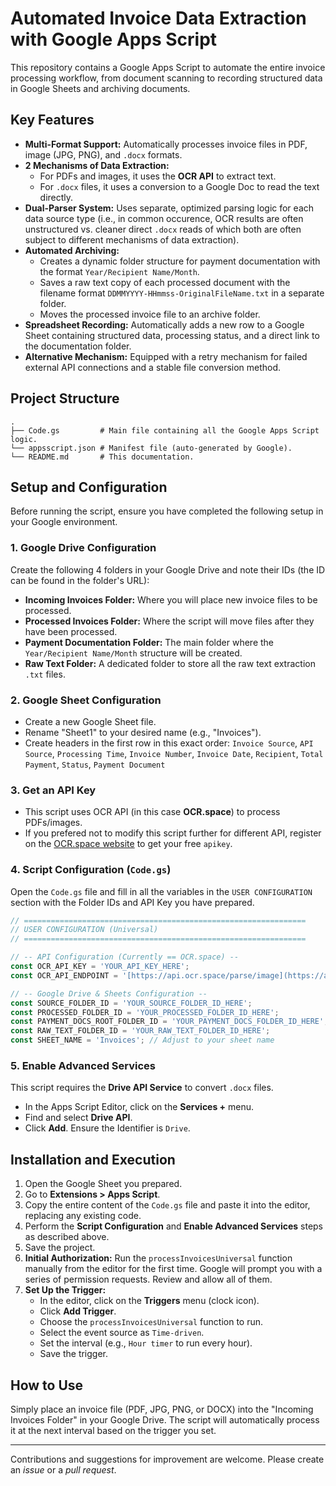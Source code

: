 # Automated Invoice Data Extraction with Google Apps Script

This repository contains a Google Apps Script to automate the entire invoice processing workflow, from document scanning to recording structured data in Google Sheets and archiving documents.

## Key Features

- **Multi-Format Support:** Automatically processes invoice files in PDF, image (JPG, PNG), and `.docx` formats.
- **2 Mechanisms of Data Extraction:**
    - For PDFs and images, it uses the **OCR API** to extract text.
    - For `.docx` files, it uses a conversion to a Google Doc to read the text directly.
- **Dual-Parser System:** Uses separate, optimized parsing logic for each data source type (i.e., in common occurence, OCR results are often unstructured vs. cleaner direct `.docx` reads of which both are often subject to different mechanisms of data extraction).
- **Automated Archiving:**
    - Creates a dynamic folder structure for payment documentation with the format `Year/Recipient Name/Month`.
    - Saves a raw text copy of each processed document with the filename format `DDMMYYYY-HHmmss-OriginalFileName.txt` in a separate folder.
    - Moves the processed invoice file to an archive folder.
- **Spreadsheet Recording:** Automatically adds a new row to a Google Sheet containing structured data, processing status, and a direct link to the documentation folder.
- **Alternative Mechanism:** Equipped with a retry mechanism for failed external API connections and a stable file conversion method.

## Project Structure

```
.
├── Code.gs         # Main file containing all the Google Apps Script logic.
└── appsscript.json # Manifest file (auto-generated by Google).
└── README.md       # This documentation.
```

## Setup and Configuration

Before running the script, ensure you have completed the following setup in your Google environment.

### 1. Google Drive Configuration
Create the following 4 folders in your Google Drive and note their IDs (the ID can be found in the folder's URL):
- **Incoming Invoices Folder:** Where you will place new invoice files to be processed.
- **Processed Invoices Folder:** Where the script will move files after they have been processed.
- **Payment Documentation Folder:** The main folder where the `Year/Recipient Name/Month` structure will be created.
- **Raw Text Folder:** A dedicated folder to store all the raw text extraction `.txt` files.

### 2. Google Sheet Configuration
- Create a new Google Sheet file.
- Rename "Sheet1" to your desired name (e.g., "Invoices").
- Create headers in the first row in this exact order:
  `Invoice Source`, `API Source`, `Processing Time`, `Invoice Number`, `Invoice Date`, `Recipient`, `Total Payment`, `Status`, `Payment Document`

### 3. Get an API Key
- This script uses OCR API (in this case **OCR.space**) to process PDFs/images.
- If you prefered not to modify this script further for different API, register on the [OCR.space website](https://ocr.space/ocrapi/free) to get your free `apikey`.

### 4. Script Configuration (`Code.gs`)
Open the `Code.gs` file and fill in all the variables in the `USER CONFIGURATION` section with the Folder IDs and API Key you have prepared.

```javascript
// ===============================================================
// USER CONFIGURATION (Universal)
// ===============================================================

// -- API Configuration (Currently == OCR.space) --
const OCR_API_KEY = 'YOUR_API_KEY_HERE'; 
const OCR_API_ENDPOINT = '[https://api.ocr.space/parse/image](https://api.ocr.space/parse/image)';

// -- Google Drive & Sheets Configuration --
const SOURCE_FOLDER_ID = 'YOUR_SOURCE_FOLDER_ID_HERE';
const PROCESSED_FOLDER_ID = 'YOUR_PROCESSED_FOLDER_ID_HERE';
const PAYMENT_DOCS_ROOT_FOLDER_ID = 'YOUR_PAYMENT_DOCS_FOLDER_ID_HERE';
const RAW_TEXT_FOLDER_ID = 'YOUR_RAW_TEXT_FOLDER_ID_HERE';
const SHEET_NAME = 'Invoices'; // Adjust to your sheet name
```

### 5. Enable Advanced Services
This script requires the **Drive API Service** to convert `.docx` files.
- In the Apps Script Editor, click on the **Services +** menu.
- Find and select **Drive API**.
- Click **Add**. Ensure the Identifier is `Drive`.

## Installation and Execution

1.  Open the Google Sheet you prepared.
2.  Go to **Extensions > Apps Script**.
3.  Copy the entire content of the `Code.gs` file and paste it into the editor, replacing any existing code.
4.  Perform the **Script Configuration** and **Enable Advanced Services** steps as described above.
5.  Save the project.
6.  **Initial Authorization:** Run the `processInvoicesUniversal` function manually from the editor for the first time. Google will prompt you with a series of permission requests. Review and allow all of them.
7.  **Set Up the Trigger:**
    - In the editor, click on the **Triggers** menu (clock icon).
    - Click **Add Trigger**.
    - Choose the `processInvoicesUniversal` function to run.
    - Select the event source as `Time-driven`.
    - Set the interval (e.g., `Hour timer` to run every hour).
    - Save the trigger.

## How to Use

Simply place an invoice file (PDF, JPG, PNG, or DOCX) into the "Incoming Invoices Folder" in your Google Drive. The script will automatically process it at the next interval based on the trigger you set.

---

Contributions and suggestions for improvement are welcome. Please create an *issue* or a *pull request*.
